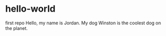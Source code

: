 # hello-world
first repo
Hello, my name is Jordan. My dog Winston is the coolest dog on the planet.
